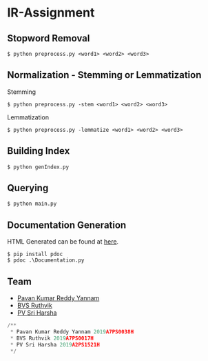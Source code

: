 # IR-Assignment

## Stopword Removal

```
$ python preprocess.py <word1> <word2> <word3>
```

## Normalization - Stemming or Lemmatization
Stemming
```
$ python preprocess.py -stem <word1> <word2> <word3>
```
Lemmatization
```
$ python preprocess.py -lemmatize <word1> <word2> <word3>
```

## Building Index 

```
$ python genIndex.py
```

## Querying
```
$ python main.py
```

## Documentation Generation
HTML Generated can be found at [here](API_Documentation.html).
```
$ pip install pdoc
$ pdoc .\Documentation.py
```

## Team

- [Pavan Kumar Reddy Yannam](https://github.com/PavanReddy28/)
- [BVS Ruthvik]()
- [PV Sri Harsha]()

```Python
/**
 * Pavan Kumar Reddy Yannam 2019A7PS0038H
 * BVS Ruthvik 2019A7PS0017H
 * PV Sri Harsha 2019A2PS1521H
 */
```
